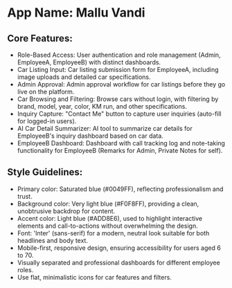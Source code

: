 # **App Name**: Mallu Vandi

## Core Features:

- Role-Based Access: User authentication and role management (Admin, EmployeeA, EmployeeB) with distinct dashboards.
- Car Listing Input: Car listing submission form for EmployeeA, including image uploads and detailed car specifications.
- Admin Approval: Admin approval workflow for car listings before they go live on the platform.
- Car Browsing and Filtering: Browse cars without login, with filtering by brand, model, year, color, KM run, and other specifications.
- Inquiry Capture: "Contact Me" button to capture user inquiries (auto-fill for logged-in users).
- AI Car Detail Summarizer: AI tool to summarize car details for EmployeeB's inquiry dashboard based on car data.
- EmployeeB Dashboard: Dashboard with call tracking log and note-taking functionality for EmployeeB (Remarks for Admin, Private Notes for self).

## Style Guidelines:

- Primary color: Saturated blue (#0049FF), reflecting professionalism and trust.
- Background color: Very light blue (#F0F8FF), providing a clean, unobtrusive backdrop for content.
- Accent color: Light blue (#ADD8E6), used to highlight interactive elements and call-to-actions without overwhelming the design.
- Font: 'Inter' (sans-serif) for a modern, neutral look suitable for both headlines and body text.
- Mobile-first, responsive design, ensuring accessibility for users aged 6 to 70.
- Visually separated and professional dashboards for different employee roles.
- Use flat, minimalistic icons for car features and filters.